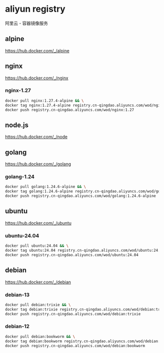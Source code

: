 # aliyun registry

阿里云 - 容器镜像服务

## alpine

<https://hub.docker.com/_/alpine>

## nginx

<https://hub.docker.com/_/nginx>

### nginx-1.27

```bash
docker pull nginx:1.27.4-alpine && \
docker tag nginx:1.27.4-alpine registry.cn-qingdao.aliyuncs.com/wod/nginx:1.27 && \
docker push registry.cn-qingdao.aliyuncs.com/wod/nginx:1.27
```

## node.js

<https://hub.docker.com/_/node>

## golang

<https://hub.docker.com/_/golang>

### golang-1.24

```bash
docker pull golang:1.24.6-alpine && \
docker tag golang:1.24.6-alpine registry.cn-qingdao.aliyuncs.com/wod/golang:1.24.6-alpine && \
docker push registry.cn-qingdao.aliyuncs.com/wod/golang:1.24.6-alpine
```

## ubuntu

<https://hub.docker.com/_/ubuntu>

### ubuntu-24.04

```bash
docker pull ubuntu:24.04 && \
docker tag ubuntu:24.04 registry.cn-qingdao.aliyuncs.com/wod/ubuntu:24.04 && \
docker push registry.cn-qingdao.aliyuncs.com/wod/ubuntu:24.04
```

## debian

<https://hub.docker.com/_/debian>

### debian-13

```bash
docker pull debian:trixie && \
docker tag debian:trixie registry.cn-qingdao.aliyuncs.com/wod/debian:trixie && \
docker push registry.cn-qingdao.aliyuncs.com/wod/debian:trixie
```

### debian-12

```bash
docker pull debian:bookworm && \
docker tag debian:bookworm registry.cn-qingdao.aliyuncs.com/wod/debian:bookworm && \
docker push registry.cn-qingdao.aliyuncs.com/wod/debian:bookworm
```
